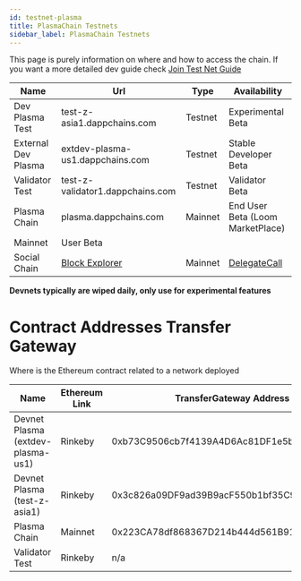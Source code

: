 ```yaml
---
id: testnet-plasma
title: PlasmaChain Testnets
sidebar_label: PlasmaChain Testnets
---
```


This page is purely information on where and how to access the chain.
If you want a more detailed dev guide check [Join Test Net Guide](join-testnet.html)

Name           | Url                              | Type      | Availability
-------------- | -------------------------------- | --------- |----------------
Dev Plasma Test| test-z-asia1.dappchains.com      | Testnet   | Experimental Beta
External Dev Plasma | extdev-plasma-us1.dappchains.com | Testnet   | Stable Developer Beta
Validator Test | test-z-validator1.dappchains.com | Testnet   | Validator Beta
Plasma Chain   | plasma.dappchains.com            | Mainnet   | End User Beta (Loom MarketPlace)
Mainnet   | User Beta
Social Chain   | [Block Explorer](https://blockchain.delegatecall.com) | Mainnet | [DelegateCall](https://delegatecall.com)

**Devnets typically are wiped daily, only use for experimental features**

# Contract Addresses Transfer Gateway

Where is the Ethereum contract related to a network deployed

Name           | Ethereum Link | TransferGateway Address
-------------  | ------------- | ------------------------
Devnet Plasma (extdev-plasma-us1)  | Rinkeby       | 0xb73C9506cb7f4139A4D6Ac81DF1e5b6756Fab7A2
Devnet Plasma (test-z-asia1) | Rinkeby       | 0x3c826a09DF9ad39B9acF550b1bf35C9b6AfCd943
Plasma Chain   | Mainnet       | 0x223CA78df868367D214b444d561B9123c018963A
Validator Test | Rinkeby       | n/a
